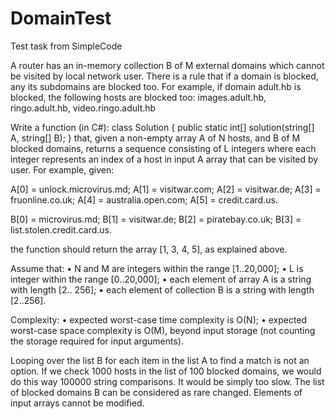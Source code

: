# DomainTest
Test task from SimpleCode

A router has an in-memory collection B of M external domains which cannot be visited by local
network user. There is a rule that if a domain is blocked, any its subdomains are blocked too.
For example, if domain adult.hb is blocked, the following hosts are blocked too:
images.adult.hb, ringo.adult.hb, video.ringo.adult.hb

Write a function (in C#):
class Solution { public static int[] solution(string[] A, string[] B); }
that, given a non-empty array A of N hosts, and B of M blocked domains, returns a sequence
consisting of L integers where each integer represents an index of a host in input A array that can
be visited by user.
For example, given:

A[0] = unlock.microvirus.md;
A[1] = visitwar.com;
A[2] = visitwar.de;
A[3] = fruonline.co.uk;
A[4] = australia.open.com;
A[5] = credit.card.us.

B[0] = microvirus.md;
B[1] = visitwar.de;
B[2] = piratebay.co.uk;
B[3] = list.stolen.credit.card.us.

the function should return the array [1, 3, 4, 5], as explained above.

Assume that:
• N and M are integers within the range [1..20,000];
• L is integer within the range [0..20,000];
• each element of array A is a string with length [2.. 256];
• each element of collection B is a string with length [2..256].

Complexity:
• expected worst-case time complexity is O(N);
• expected worst-case space complexity is O(M), beyond input storage (not counting the
storage required for input arguments).

Looping over the list B for each item in the list A to find a match is not an option. If we check
1000 hosts in the list of 100 blocked domains, we would do this way 100000 string comparisons.
It would be simply too slow. The list of blocked domains B can be considered as rare changed.
Elements of input arrays cannot be modified.
